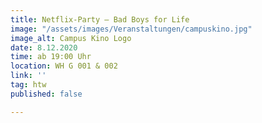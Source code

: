 ```yaml
---
title: Netflix-Party – Bad Boys for Life
image: "/assets/images/Veranstaltungen/campuskino.jpg"
image_alt: Campus Kino Logo
date: 8.12.2020
time: ab 19:00 Uhr
location: WH G 001 & 002
link: ''
tag: htw
published: false

---
```

